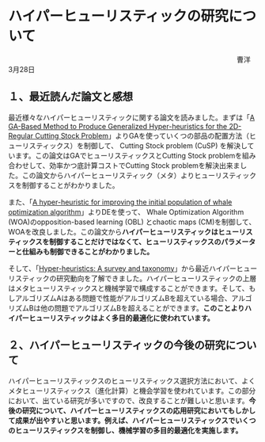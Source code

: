 # ハイパーヒューリスティックの研究について

　　　　　　　　　　　　　　　　　　　　　　　　　　　　　　　　　曹洋　3月28日

## １、最近読んだ論文と感想

最近様々なハイパーヒューリスティックに関する論文を読みました。まずは「[A GA-Based Method to Produce Generalized Hyper-heuristics for the 2D-Regular Cutting Stock Problem](https://gpbib.pmacs.upenn.edu/gecco2006/docs/p591.pdf)」よりGAを使っていくつの部品の配置方法（ヒューリスティックス）を制御して、 Cutting Stock problem (CuSP) を解決しています。この論文はGAでヒューリスティックスとCutting Stock problemを組み合わせして、効率かつ底計算コストでCutting Stock problemを解決出来ました。この論文からハイパーヒューリスティック（メタ）よりヒューリスティックスを制御することがわかりました。

また、「[A hyper-heuristic for improving the initial population of whale optimization algorithm](https://www.sciencedirect.com/science/article/abs/pii/S0950705119300632)」よりDEを使って、 Whale Optimization Algorithm (WOA)のopposition-based learning (OBL) とchaotic maps (CM)を制御して、WOAを改良しました。この論文から**ハイパーヒューリスティックはヒューリスティックスを制御することだけではなくて、ヒューリスティックスのパラメーターと仕組みも制御できることがわかりました。**

そして、「[Hyper-heuristics: A survey and taxonomy](https://www.sciencedirect.com/science/article/pii/S0360835223008392)」から最近ハイパーヒューリスティックの研究動向を了解できました。ハイパーヒューリスティックの上層はメタヒューリスティックスと機械学習で構成することができます。そして、もしアルゴリズムAはある問題で性能がアルゴリズムBを超えている場合、アルゴリズムBは他の問題でアルゴリズムBを超えることができます。**このことよりハイパーヒューリスティックはよく多目的最適化に使われています。**

## ２、ハイパーヒューリスティックの今後の研究について

ハイパーヒューリスティックスのヒューリスティックス選択方法において、よくメタヒューリスティックス（進化計算）と機会学習を使われています。この部分において、出ている研究が多いですので、改良することが難しいと思います。**今後の研究について、ハイパーヒューリスティックスの応用研究においてもしかして成果が出やすいと思います。例えば、ハイパーヒューリスティックスでいくつのヒューリスティックスを制御し、機械学習の多目的最適化を実施します。**
